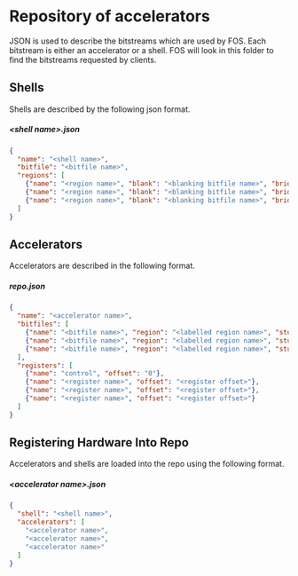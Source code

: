 # Repository of accelerators
JSON is used to describe the bitstreams which are used by FOS. Each bitstream is either an accelerator or a shell.
FOS will look in this folder to find the bitstreams requested by clients.

## Shells
Shells are described by the following json format.
##### &lt;shell name&gt;.json #####
```json
{
  "name": "<shell name>",
  "bitfile": "<bitfile name>",
  "regions": [
    {"name": "<region name>", "blank": "<blanking bitfile name>", "bridge": "<blocker addr>", "addr": "<addr>"},
    {"name": "<region name>", "blank": "<blanking bitfile name>", "bridge": "<blocker addr>", "addr": "<addr>"},
    {"name": "<region name>", "blank": "<blanking bitfile name>", "bridge": "<blocker addr>", "addr": "<addr>"}
  ]
}
```

## Accelerators
Accelerators are described in the following format.
##### repo.json #####
```json
{
  "name": "<accelerator name>",
  "bitfiles": [
    {"name": "<bitfile name>", "region": "<labelled region name>", "stubregions": ["<region>", "<region>"]},
    {"name": "<bitfile name>", "region": "<labelled region name>", "stubregions": ["<region>", "<region>"]},
    {"name": "<bitfile name>", "region": "<labelled region name>", "stubregions": ["<region>", "<region>"]}
  ],
  "registers": [
    {"name": "control", "offset": "0"},
    {"name": "<register name>", "offset": "<register offset>"},
    {"name": "<register name>", "offset": "<register offset>"},
    {"name": "<register name>", "offset": "<register offset>"}
  ]
}
```


## Registering Hardware Into Repo
Accelerators and shells are loaded into the repo using the following format.
##### &lt;accelerator name&gt;.json #####
```json
{
  "shell": "<shell name>",
  "accelerators": [
    "<accelerator name>",
    "<accelerator name>",
    "<accelerator name>"
  ]
}
```


